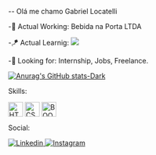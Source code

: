 -- Olá me chamo Gabriel Locatelli

-💼 Actual Working: Bebida na Porta LTDA 

-🪁 Actual Learnig: <img src="https://img.shields.io/badge/Java-ED8B00?style=for-the-badge&logo=openjdk&logoColor=white">

-👀 Looking for: Internship, Jobs, Freelance.

[![Anurag's GitHub stats-Dark](https://github-readme-stats.vercel.app/api?username=DowncastedGabe\&show_icons=true\&theme=dark#gh-dark-mode-only)](https://github.com/DowncastedGabe/github-readme-stats#responsive-card-theme#gh-dark-mode-only)

Skills:
<div style="display: inline_block">
  <img align="center" alt="HTML" height="30" widht="40" target="" src="https://img.shields.io/badge/HTML5-E34F26?style=for-the-badge&logo=html5&logoColor=white">
  <img align="center" alt="CSS" height="30" widht="40" target="" src="https://img.shields.io/badge/CSS-239120?&style=for-the-badge&logo=css3&logoColor=white">
  <img align="center" alt="BOOTSTRAP" height="30" widht="40" target="" src="https://img.shields.io/badge/Bootstrap-563D7C?style=for-the-badge&logo=bootstrap&logoColor=white"> 
</div>

Social: 
<div>
<a href="https://www.linkedin.com/in/gabriel-a-740714125/" >
  <img alt="Linkedin" target="_blank" src="https://img.shields.io/badge/LinkedIn-0077B5?style=for-the-badge&logo=linkedin&logoColor=white">
</a>
<a href="https://www.linkedin.com/in/gabriel-a-740714125/" >
  <img alt="Instagram" target="_blank" src="https://img.shields.io/badge/Instagram-E4405F?style=for-the-badge&logo=instagram&logoColor=white">
</a>
</div>

